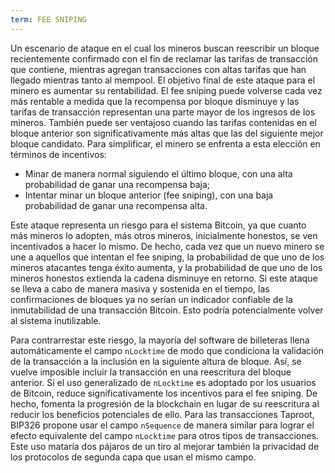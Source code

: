 ```yaml
---
term: FEE SNIPING
---
```


Un escenario de ataque en el cual los mineros buscan reescribir un bloque recientemente confirmado con el fin de reclamar las tarifas de transacción que contiene, mientras agregan transacciones con altas tarifas que han llegado mientras tanto al mempool. El objetivo final de este ataque para el minero es aumentar su rentabilidad. El fee sniping puede volverse cada vez más rentable a medida que la recompensa por bloque disminuye y las tarifas de transacción representan una parte mayor de los ingresos de los mineros. También puede ser ventajoso cuando las tarifas contenidas en el bloque anterior son significativamente más altas que las del siguiente mejor bloque candidato. Para simplificar, el minero se enfrenta a esta elección en términos de incentivos:
* Minar de manera normal siguiendo el último bloque, con una alta probabilidad de ganar una recompensa baja;
* Intentar minar un bloque anterior (fee sniping), con una baja probabilidad de ganar una recompensa alta.

Este ataque representa un riesgo para el sistema Bitcoin, ya que cuanto más mineros lo adopten, más otros mineros, inicialmente honestos, se ven incentivados a hacer lo mismo. De hecho, cada vez que un nuevo minero se une a aquellos que intentan el fee sniping, la probabilidad de que uno de los mineros atacantes tenga éxito aumenta, y la probabilidad de que uno de los mineros honestos extienda la cadena disminuye en retorno. Si este ataque se lleva a cabo de manera masiva y sostenida en el tiempo, las confirmaciones de bloques ya no serían un indicador confiable de la inmutabilidad de una transacción Bitcoin. Esto podría potencialmente volver al sistema inutilizable.

Para contrarrestar este riesgo, la mayoría del software de billeteras llena automáticamente el campo `nLocktime` de modo que condiciona la validación de la transacción a la inclusión en la siguiente altura de bloque. Así, se vuelve imposible incluir la transacción en una reescritura del bloque anterior. Si el uso generalizado de `nLocktime` es adoptado por los usuarios de Bitcoin, reduce significativamente los incentivos para el fee sniping. De hecho, fomenta la progresión de la blockchain en lugar de su reescritura al reducir los beneficios potenciales de ello. Para las transacciones Taproot, BIP326 propone usar el campo `nSequence` de manera similar para lograr el efecto equivalente del campo `nLocktime` para otros tipos de transacciones. Este uso mataría dos pájaros de un tiro al mejorar también la privacidad de los protocolos de segunda capa que usan el mismo campo.